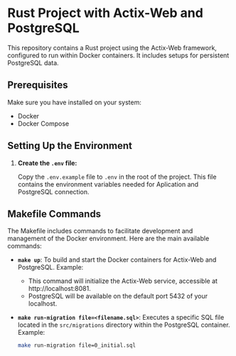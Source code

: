 # Rust Project with Actix-Web and PostgreSQL

This repository contains a Rust project using the Actix-Web framework, configured to run within Docker containers. It includes setups for persistent PostgreSQL data.

## Prerequisites

Make sure you have installed on your system:

- Docker
- Docker Compose

## Setting Up the Environment

  1. **Create the `.env` file:**

      Copy the `.env.example` file to `.env` in the root of the project. This file contains the environment variables needed for Aplication and PostgreSQL connection.


## Makefile Commands

  The Makefile includes commands to facilitate development and management of the Docker environment. Here are the main available commands:

  - **`make up`**: To build and start the Docker containers for Actix-Web and PostgreSQL. Example:

      - This command will initialize the Actix-Web service, accessible at http://localhost:8081.
      -	PostgreSQL will be available on the default port 5432 of your localhost.

  - **`make run-migration file=<filename.sql>`**: Executes a specific SQL file located in the `src/migrations` directory within the PostgreSQL container. Example:

    ```bash
    make run-migration file=0_initial.sql
    ```
